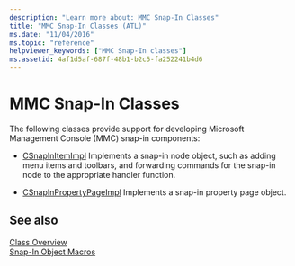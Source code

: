 ```yaml
---
description: "Learn more about: MMC Snap-In Classes"
title: "MMC Snap-In Classes (ATL)"
ms.date: "11/04/2016"
ms.topic: "reference"
helpviewer_keywords: ["MMC Snap-In classes"]
ms.assetid: 4af1d5af-687f-48b1-b2c5-fa252241b4d6
---
```

# MMC Snap-In Classes

The following classes provide support for developing Microsoft Management Console (MMC) snap-in components:

- [CSnapInItemImpl](../atl/reference/csnapinitemimpl-class.md) Implements a snap-in node object, such as adding menu items and toolbars, and forwarding commands for the snap-in node to the appropriate handler function.

- [CSnapInPropertyPageImpl](../atl/reference/csnapinpropertypageimpl-class.md) Implements a snap-in property page object.

## See also

[Class Overview](../atl/atl-class-overview.md)<br/>
[Snap-In Object Macros](../atl/reference/snap-in-object-macros.md)
